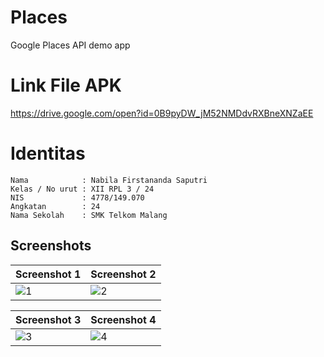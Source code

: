 
# Places
Google Places API demo app

# Link File APK
https://drive.google.com/open?id=0B9pyDW_jM52NMDdvRXBneXNZaEE
# Identitas
    Nama            : Nabila Firstananda Saputri
    Kelas / No urut : XII RPL 3 / 24
    NIS             : 4778/149.070
    Angkatan        : 24
    Nama Sekolah    : SMK Telkom Malang

## Screenshots

Screenshot 1 | Screenshot 2
------------ | -------------
![1](https://user-images.githubusercontent.com/22027035/30473911-20a62956-9a2c-11e7-8e35-e98f28d1bcda.jpg)|![2](https://user-images.githubusercontent.com/22027035/30473912-20e7a49e-9a2c-11e7-9f18-2adf5f80eaeb.jpg)

Screenshot 3 | Screenshot 4
------------ | -------------
![3](https://user-images.githubusercontent.com/22027035/30473913-20eb360e-9a2c-11e7-82fe-5df57a5ee9d5.jpg)|![4](https://user-images.githubusercontent.com/22027035/30473914-20ed2658-9a2c-11e7-8552-bcb11c69a5ce.jpg)
